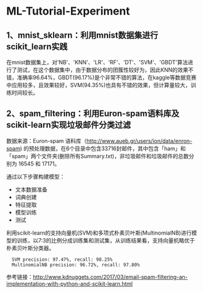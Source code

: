 # ML-Tutorial-Experiment

## 1、mnist_sklearn：利用mnist数据集进行scikit_learn实践

  在mnist数据集上，对'NB'、'KNN'、'LR'、'RF'、'DT'、'SVM'、'GBDT'算法进行了测试，在这个数据集中，由于数据分布的团簇性较好为，因此KNN的效果不错，准确率96.64%，GBDT(96.17%)是个非常不错的算法，在kaggle等数据竞赛中应用较多，且效果较好，SVM(94.35%)也具有不错的效果，但计算量较大，训练时间较长。
  
## 2、spam_filtering：利用Euron-spam语料库及scikit-learn实现垃圾邮件分类过滤

  数据来源：Euron-spam 语料库（http://www.aueb.gr/users/ion/data/enron-spam) 的预处理数据，在6个目录中包含33716封邮件，其中包含「ham」和「spam」两个文件夹(删除所有Summary.txt)，非垃圾邮件和垃圾邮件的总数分别为 16545 和 17171。

  通过以下步骤构建模型：
      
   -  文本数据准备
   -  词典创建
   -  特征提取
   -  模型训练
   -  测试
   
  利用scikit-learn的支持向量机(SVM)和多项式朴素贝叶斯(MultinomialNB)进行模型的训练，以7:3的比例分成训练集和测试集，从训练结果看，支持向量机略优于朴素贝叶斯分类器。

      SVM precision: 97.47%, recall: 98.25%
      MultinomialNB precision: 96.72%, recall: 97.80%
      
参考链接：http://www.kdnuggets.com/2017/03/email-spam-filtering-an-implementation-with-python-and-scikit-learn.html

